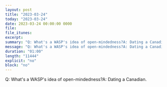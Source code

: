 ```yaml
---
layout: post
title: "2023-03-24"
today: "2023-03-24"
date: 2023-03-24 00:00:00 0000
file:
file_itunes:
excerpt:
summary: "Q: What's a WASP's idea of open-mindedness?A: Dating a Canadian."
message: "Q: What's a WASP's idea of open-mindedness?A: Dating a Canadian."
duration: "01:00"
length: "11444"
explicit: "no"
block: "no"
---
```

Q: What's a WASP's idea of open-mindedness?A: Dating a Canadian.

